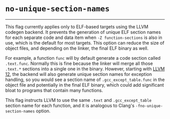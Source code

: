 # `no-unique-section-names`

------------------------

This flag currently applies only to ELF-based targets using the LLVM codegen backend. It prevents the generation of unique ELF section names for each separate code and data item when `-Z function-sections` is also in use, which is the default for most targets. This option can reduce the size of object files, and depending on the linker, the final ELF binary as well.

For example, a function `func` will by default generate a code section called `.text.func`. Normally this is fine because the linker will merge all those `.text.*` sections into a single one in the binary. However, starting with [LLVM 12](https://github.com/llvm/llvm-project/commit/ee5d1a04), the backend will also generate unique section names for exception handling, so you would see a section name of `.gcc_except_table.func` in the object file and potentially in the final ELF binary, which could add significant bloat to programs that contain many functions.

This flag instructs LLVM to use the same `.text` and `.gcc_except_table` section name for each function, and it is analogous to Clang's `-fno-unique-section-names` option.
